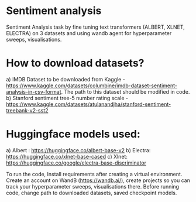# Sentiment analysis
Sentiment Analysis task by fine tuning text transformers (ALBERT, XLNET, ELECTRA) on 3 datasets and using wandb agent for hyperparameter sweeps, visualisations.

# How to download datasets?
a) IMDB Dataset to be downloaded from Kaggle -https://www.kaggle.com/datasets/columbine/imdb-dataset-sentiment-analysis-in-csv-format. The path to this dataset should be modified in code. 
b) Stanford sentiment tree-5 number rating scale - https://www.kaggle.com/datasets/atulanandjha/stanford-sentiment-treebank-v2-sst2

# Huggingface models used:
a) Albert : https://huggingface.co/albert-base-v2 
b) Electra: https://huggingface.co/xlnet-base-cased
c) Xlnet: https://huggingface.co/google/electra-base-discriminator

To run the code, Install requirements after creating a virtual environment. Create an account on WandB (https://wandb.ai/), create projects so you can track your hyperparameter sweeps, visualisations there. Before running code, change path to downloaded datasets, saved checkpoint models. 
